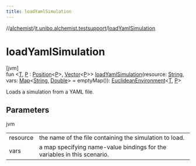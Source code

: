 ```yaml
---
title: loadYamlSimulation
---
```

//[alchemist](../../index.html)/[it.unibo.alchemist.testsupport](index.html)/[loadYamlSimulation](load-yaml-simulation.html)



# loadYamlSimulation



[jvm]\
fun <[T](load-yaml-simulation.html), [P](load-yaml-simulation.html) : [Position](../it.unibo.alchemist.model.interfaces/-position/index.html)<[P](load-yaml-simulation.html)>, [Vector](../it.unibo.alchemist.model.interfaces.geometry/-vector/index.html)<[P](load-yaml-simulation.html)>> [loadYamlSimulation](load-yaml-simulation.html)(resource: [String](https://kotlinlang.org/api/latest/jvm/stdlib/kotlin/-string/index.html), vars: [Map](https://kotlinlang.org/api/latest/jvm/stdlib/kotlin.collections/-map/index.html)<[String](https://kotlinlang.org/api/latest/jvm/stdlib/kotlin/-string/index.html), [Double](https://kotlinlang.org/api/latest/jvm/stdlib/kotlin/-double/index.html)> = emptyMap()): [EuclideanEnvironment](../it.unibo.alchemist.model.interfaces/-euclidean-environment/index.html)<[T](load-yaml-simulation.html), [P](load-yaml-simulation.html)>



Loads a simulation from a YAML file.



## Parameters


jvm

| | |
|---|---|
| resource | the name of the file containing the simulation to load. |
| vars | a map specifying name-value bindings for the variables in this scenario. |




